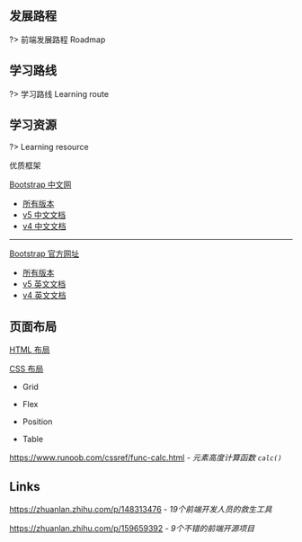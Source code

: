 ## 发展路程

?> 前端发展路程 Roadmap



## 学习路线

?> 学习路线 Learning route

## 学习资源

?> Learning resource

优质框架

[Bootstrap 中文网](https://www.bootcss.com/)
- [所有版本](https://v4.bootcss.com/docs/versions/)
- [v5 中文文档](https://v5.bootcss.com/docs/getting-started/introduction/)
- [v4 中文文档](https://v4.bootcss.com/docs/getting-started/introduction/)
----
[Bootstrap 官方网址](https://getbootstrap.com/)
- [所有版本](https://getbootstrap.com/docs/versions/)
- [v5 英文文档](https://getbootstrap.com/docs/5.1/getting-started/introduction/)
- [v4 英文文档](https://getbootstrap.com/docs/4.6/getting-started/introduction/)


## 页面布局

[HTML 布局](/front-end/html/?id=布局)

[CSS 布局](/front-end/css/css-命名规则?id=layout布局-)

- Grid

- Flex

- Position

- Table

https://www.runoob.com/cssref/func-calc.html - *元素高度计算函数 `calc()`*


## Links

https://zhuanlan.zhihu.com/p/148313476 - *19个前端开发人员的救生工具*

https://zhuanlan.zhihu.com/p/159659392 - *9个不错的前端开源项目*

